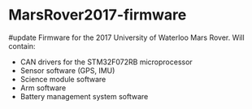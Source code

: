 # MarsRover2017-firmware
#update
Firmware for the 2017 University of Waterloo Mars Rover. Will contain:
- CAN drivers for the STM32F072RB microprocessor
- Sensor software (GPS, IMU)
- Science module software
- Arm software
- Battery management system software
